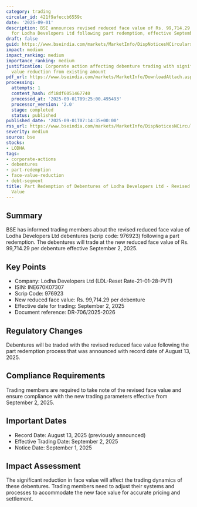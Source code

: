 ```yaml
---
category: trading
circular_id: 421f9afeccb6559c
date: '2025-09-01'
description: BSE announces revised reduced face value of Rs. 99,714.29 per debenture
  for Lodha Developers Ltd following part redemption, effective September 2, 2025.
draft: false
guid: https://www.bseindia.com/markets/MarketInfo/DispNoticesNCirculars.aspx?Noticeid={6A078DEC-BB50-44A6-9B9E-273553BF91A1}&noticeno=20250901-5&dt=09/01/2025&icount=5&totcount=13&flag=0
impact: medium
impact_ranking: medium
importance_ranking: medium
justification: Corporate action affecting debenture trading with significant face
  value reduction from existing amount
pdf_url: https://www.bseindia.com/markets/MarketInfo/DownloadAttach.aspx?id=20250901-5&attachedId=
processing:
  attempts: 1
  content_hash: df18df6051467740
  processed_at: '2025-09-01T09:25:00.495493'
  processor_version: '2.0'
  stage: completed
  status: published
published_date: '2025-09-01T07:14:35+00:00'
rss_url: https://www.bseindia.com/markets/MarketInfo/DispNoticesNCirculars.aspx?Noticeid={6A078DEC-BB50-44A6-9B9E-273553BF91A1}&noticeno=20250901-5&dt=09/01/2025&icount=5&totcount=13&flag=0
severity: medium
source: bse
stocks:
- LODHA
tags:
- corporate-actions
- debentures
- part-redemption
- face-value-reduction
- debt-segment
title: Part Redemption of Debentures of Lodha Developers Ltd - Revised Reduced Face
  Value
---
```


## Summary

BSE has informed trading members about the revised reduced face value of Lodha Developers Ltd debentures (scrip code: 976923) following a part redemption. The debentures will trade at the new reduced face value of Rs. 99,714.29 per debenture effective September 2, 2025.

## Key Points

- Company: Lodha Developers Ltd (LDL-Reset Rate-21-01-28-PVT)
- ISIN: INE670K07307
- Scrip Code: 976923
- New reduced face value: Rs. 99,714.29 per debenture
- Effective date for trading: September 2, 2025
- Document reference: DR-706/2025-2026

## Regulatory Changes

Debentures will be traded with the revised reduced face value following the part redemption process that was announced with record date of August 13, 2025.

## Compliance Requirements

Trading members are required to take note of the revised face value and ensure compliance with the new trading parameters effective from September 2, 2025.

## Important Dates

- Record Date: August 13, 2025 (previously announced)
- Effective Trading Date: September 2, 2025
- Notice Date: September 1, 2025

## Impact Assessment

The significant reduction in face value will affect the trading dynamics of these debentures. Trading members need to adjust their systems and processes to accommodate the new face value for accurate pricing and settlement.